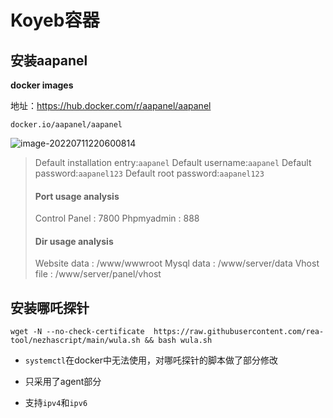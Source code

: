 # Koyeb容器

## 安装aapanel

**docker images**

地址：https://hub.docker.com/r/aapanel/aapanel

```
docker.io/aapanel/aapanel
```

![image-20220711220600814](https://cdn.jsdelivr.net/gh/RenaLio/images/imgs/202207112206049.png)

> Default installation entry:`aapanel`
> Default username:`aapanel`
> Default password:`aapanel123`
> Default root password:`aapanel123`
>
> #### Port usage analysis
>
> Control Panel : 7800
> Phpmyadmin : 888
>
> #### Dir usage analysis
>
> Website data : /www/wwwroot
> Mysql data : /www/server/data
> Vhost file : /www/server/panel/vhost

## 安装哪吒探针

```shell
wget -N --no-check-certificate  https://raw.githubusercontent.com/rea-tool/nezhascript/main/wula.sh && bash wula.sh
```

- `systemctl`在docker中无法使用，对哪吒探针的脚本做了部分修改

- 只采用了agent部分

- 支持`ipv4`和`ipv6`

